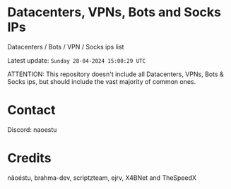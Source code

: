 # Datacenters, VPNs, Bots and Socks IPs
 
Datacenters / Bots / VPN / Socks ips list

Latest update: `Sunday 28-04-2024 15:00:29 UTC` 

ATTENTION: This repository doesn't include all Datacenters, VPNs, Bots & Socks ips, 
but should include the vast majority of common ones.

# Contact
Discord: naoestu

# Credits
nãoéstu, brahma-dev, scriptzteam, ejrv, X4BNet and TheSpeedX
